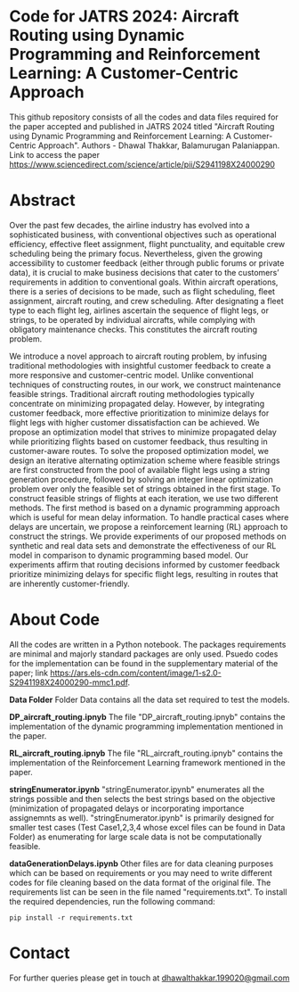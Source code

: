 # **Code for JATRS 2024: Aircraft Routing using Dynamic Programming and Reinforcement Learning: A Customer-Centric Approach**
This github repository consists of all the codes and data files required for the paper accepted and published in JATRS 2024 titled "Aircraft Routing using Dynamic Programming and Reinforcement Learning: A Customer-Centric Approach". Authors - Dhawal Thakkar, Balamurugan Palaniappan. Link to access the paper https://www.sciencedirect.com/science/article/pii/S2941198X24000290

# **Abstract**

Over the past few decades, the airline industry has evolved into a sophisticated business, with conventional objectives such as operational efficiency, effective fleet assignment, flight punctuality, and equitable crew scheduling being the primary focus. Nevertheless, given the growing accessibility to customer feedback (either through public forums or private data), it is crucial to make business decisions that cater to the customers’ requirements in addition to conventional goals. Within aircraft operations, there is a series of decisions to be made, such as flight scheduling, fleet assignment, aircraft routing, and crew scheduling. After designating a fleet type to each flight leg, airlines ascertain the sequence of flight legs, or strings, to be operated by individual aircrafts, while complying with obligatory maintenance checks. This constitutes the aircraft routing problem.

We introduce a novel approach to aircraft routing problem, by infusing traditional methodologies with insightful customer feedback to create a more responsive and customer-centric model. Unlike conventional techniques of constructing routes, in our work, we construct maintenance feasible strings. Traditional aircraft routing methodologies typically concentrate on minimizing propagated delay. However, by integrating customer feedback, more effective prioritization to minimize delays for flight legs with higher customer dissatisfaction can be achieved. We propose an optimization model that strives to minimize propagated delay while prioritizing flights based on customer feedback, thus resulting in customer-aware routes. To solve the proposed optimization model, we design an iterative alternating optimization scheme where feasible strings are first constructed from the pool of available flight legs using a string generation procedure, followed by solving an integer linear optimization problem over only the feasible set of strings obtained in the first stage. To construct feasible strings of flights at each iteration, we use two different methods. The first method is based on a dynamic programming approach which is useful for mean delay information. To handle practical cases where delays are uncertain, we propose a reinforcement learning (RL) approach to construct the strings. We provide experiments of our proposed methods on synthetic and real data sets and demonstrate the effectiveness of our RL model in comparison to dynamic programming based model. Our experiments affirm that routing decisions informed by customer feedback prioritize minimizing delays for specific flight legs, resulting in routes that are inherently customer-friendly.


# **About Code**

All the codes are written in a Python notebook. The packages requirements are minimal and majorly standard packages are only used. Psuedo codes for the implementation can be found in the supplementary material of the paper; link https://ars.els-cdn.com/content/image/1-s2.0-S2941198X24000290-mmc1.pdf.

**Data Folder**
Folder Data contains all the data set required to test the models.

**DP_aircraft_routing.ipnyb**
The file "DP_aircraft_routing.ipnyb" contains the implementation of the dynamic programming implementation mentioned in the paper. 

**RL_aircraft_routing.ipnyb**
The file "RL_aircraft_routing.ipnyb" contains the implementation of the Reinforcement Learning framework mentioned in the paper.

**stringEnumerator.ipynb**
 "stringEnumerator.ipynb" enumerates all the strings possible and then selects the best strings based on the objective (minimization of propagated delays or incorporating importance assignemnts as well). "stringEnumerator.ipynb" is primarily designed for smaller test cases (Test Case1,2,3,4 whose excel files can be found in Data Folder) as enumerating for large scale data is not be computationally feasible.

 **dataGenerationDelays.ipynb**
 Other files are for data cleaning purposes which can be based on requirements or you may need to write different codes for file cleaning based on the data format of the original file. The requirements list can be seen in the file named "requirements.txt". To install the required dependencies, run the following command:
```
pip install -r requirements.txt
```

# **Contact**
For further queries please get in touch at dhawalthakkar.199020@gmail.com
